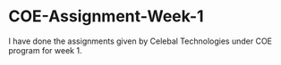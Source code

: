 # COE-Assignment-Week-1
I have done the assignments given by Celebal Technologies under COE program for week 1.
